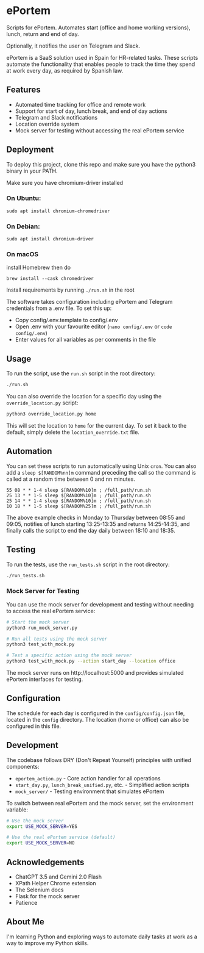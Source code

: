 # ePortem

Scripts for ePortem. Automates start (office and home working versions), lunch, return and end of day.

Optionally, it notifies the user on Telegram and Slack.

ePortem is a SaaS solution used in Spain for HR-related tasks. These scripts automate the functionality that enables people to track the time they spend at work every day, as required by Spanish law.

## Features

- Automated time tracking for office and remote work
- Support for start of day, lunch break, and end of day actions
- Telegram and Slack notifications
- Location override system
- Mock server for testing without accessing the real ePortem service

## Deployment

To deploy this project, clone this repo and make sure you have the python3 binary in your PATH.

Make sure you have chromium-driver installed
### On Ubuntu:
```shell
sudo apt install chromium-chromedriver
```
### On Debian:
```shell
sudo apt install chromium-driver
```
### On macOS
install Homebrew then do
```shell
brew install --cask chromedriver
```
Install requirements by running `./run.sh` in the root

The software takes configuration including ePortem and Telegram credentials from a .env file. To set this up:
- Copy config/.env.template to config/.env
- Open .env with your favourite editor (`nano config/.env` or `code config/.env`)
- Enter values for all variables as per comments in the file

## Usage

To run the script, use the `run.sh` script in the root directory:

```bash
./run.sh
```

You can also override the location for a specific day using the `override_location.py` script:

```bash
python3 override_location.py home
```

This will set the location to `home` for the current day. To set it back to the default, simply delete the `location_override.txt` file.

## Automation
You can set these scripts to run automatically using Unix `cron`. You can also add a `sleep $[RANDOM%nn]m` command preceding the call so the command is called at a random time between 0 and nn minutes.
```
55 08 * * 1-4 sleep $[RANDOM%10]m ; /full_path/run.sh
25 13 * * 1-5 sleep $[RANDOM%10]m ; /full_path/run.sh
25 14 * * 1-4 sleep $[RANDOM%10]m ; /full_path/run.sh
10 18 * * 1-5 sleep $[RANDOM%25]m ; /full_path/run.sh
```

The above example checks in Monday to Thursday between 08:55 and 09:05, notifies of lunch starting 13:25-13:35 and returns 14:25-14:35, and finally calls the script to end the day daily between 18:10 and 18:35.

## Testing

To run the tests, use the `run_tests.sh` script in the root directory:

```bash
./run_tests.sh
```

### Mock Server for Testing

You can use the mock server for development and testing without needing to access the real ePortem service:

```bash
# Start the mock server
python3 run_mock_server.py

# Run all tests using the mock server
python3 test_with_mock.py

# Test a specific action using the mock server
python3 test_with_mock.py --action start_day --location office
```

The mock server runs on http://localhost:5000 and provides simulated ePortem interfaces for testing.

## Configuration

The schedule for each day is configured in the `config/config.json` file, located in the `config` directory. The location (home or office) can also be configured in this file.

## Development

The codebase follows DRY (Don't Repeat Yourself) principles with unified components:

- `eportem_action.py` - Core action handler for all operations
- `start_day.py`, `lunch_break_unified.py`, etc. - Simplified action scripts
- `mock_server/` - Testing environment that simulates ePortem

To switch between real ePortem and the mock server, set the environment variable:

```bash
# Use the mock server
export USE_MOCK_SERVER=YES

# Use the real ePortem service (default)
export USE_MOCK_SERVER=NO
```

## Acknowledgements

- ChatGPT 3.5 and Gemini 2.0 Flash
- XPath Helper Chrome extension
- The Selenium docs
- Flask for the mock server
- Patience

## About Me
I'm learning Python and exploring ways to automate daily tasks at work as a way to improve my Python skills.